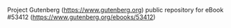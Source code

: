 Project Gutenberg (https://www.gutenberg.org) public repository for
eBook #53412 (https://www.gutenberg.org/ebooks/53412)

